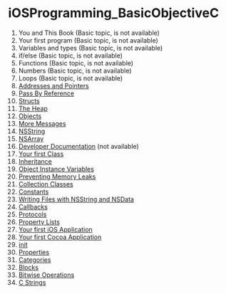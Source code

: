 # iOSProgramming_BasicObjectiveC

1. You and This Book (Basic topic, is not available)
2. Your first program (Basic topic, is not available)
3. Variables and types (Basic topic, is not available)
4. if/else (Basic topic, is not available)
5. Functions (Basic topic, is not available)
6. Numbers (Basic topic, is not available)
7. Loops (Basic topic, is not available)
8. [Addresses and Pointers](https://github.com/c4arl0s/8AddressesAndPointers-ObjectiveC#8-addresses-and-pointers---objective-c---content)
9. [Pass By Reference](https://github.com/c4arl0s/9PassByReference-ObjectiveC#9-pass-by-reference---objectivec---content)
10. [Structs](https://github.com/c4arl0s/10Structs-ObjectiveC#10-structs---objectivec---content)
11. [The Heap](https://github.com/c4arl0s/11TheHeap#11-the-heap---content)
12. [Objects](https://github.com/c4arl0s/12Objects-ObjectiveC#12-objects---objectivec---content)
13. [More Messages](https://github.com/c4arl0s/13MoreMessages-ObjectiveC#13-more-messages---objectivec---content)
14. [NSString](https://github.com/c4arl0s/14NSString-ObjectiveC#14-nsstring---objectivec---content)
15. [NSArray](https://github.com/c4arl0s/15NSArray-ObjectiveC#15-nsarray---objectivec---content)
16. [Developer Documentation]() (not available)
17. [Your first Class](https://github.com/c4arl0s/17YourFirstClass-ObjectiveC#17-your-first-class---objectivec---content)
18. [Inheritance](https://github.com/c4arl0s/18Inheretence-ObjectiveC#18-inheretance---objectivec---content)
19. [Object Instance Variables](https://github.com/c4arl0s/19ObjectInstanceVariables-ObjectiveC#19-object-instance-variables-objectivec---content)
20. [Preventing Memory Leaks](https://github.com/c4arl0s/20PreventingMemoryLeaks-ObjectiveC#20-preventing-memory-leaks---objective-c)
21. [Collection Classes](https://github.com/c4arl0s/21CollectionClasses-ObjectiveC#21-collection-classes---objectivec---content)
22. [Constants](https://github.com/c4arl0s/22Constants-ObjectiveC#22-constants---objectivec---content)
23. [Writing Files with NSString and NSData](https://github.com/c4arl0s/23WritingFilesWithNSStringAndNSData-ObjectiveC#23-writing-files-with-nsstring-and-nsdata---content)
24. [Callbacks](https://github.com/c4arl0s/24Callbacks-ObjectiveC#24-callbacks---objectivec---content)
25. [Protocols](https://github.com/c4arl0s/25Protocols-ObjectiveC#25-protocols---objectivec---content)
26. [Property Lists](https://github.com/c4arl0s/26PropertyList-ObjectiveC#26-property-list---objectivec---content)
27. [Your first iOS Application](https://github.com/c4arl0s/27YourFirstiOSApplication#27-your-first-ios-application---content)
28. [Your first Cocoa Application](https://github.com/c4arl0s/28YourFirstCocoaApplication#28-your-first-cocoa-application---content)
29. [init](https://github.com/c4arl0s/29init-ObjectiveC#29-init---objectivec---content)
30. [Properties](https://github.com/c4arl0s/30Properties_ObjectiveC#30-properties---objectivec---content)
31. [Categories](https://github.com/c4arl0s/31Categories-ObjectiveC#31-categories---objective)
32. [Blocks](https://github.com/c4arl0s/32Blocks-ObjectiveC#32-blocks---objectivec---content)
33. [Bitwise Operations]()
34. [C Strings](https://github.com/c4arl0s/34_C_Strings_ObjectiveC#34-c-strings---objectivec---content)
